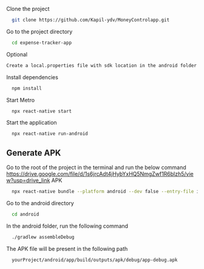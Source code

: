 Clone the project

```bash
  git clone https://github.com/Kapil-ydv/MoneyControlapp.git
```

Go to the project directory

```bash
  cd expense-tracker-app
```

Optional

```bash
Create a local.properties file with sdk location in the android folder if needed.
```

Install dependencies

```bash
  npm install
```

Start Metro

```bash
  npx react-native start
```

Start the application

```bash
  npx react-native run-android
```

## Generate APK

Go to the root of the project in the terminal and run the below command
https://drive.google.com/file/d/1s6jrcAdt4jHybYxHQ5NmgZwf1R6blzh5/view?usp=drive_link       APK
```bash
  npx react-native bundle --platform android --dev false --entry-file index.js --bundle-output android/app/src/main/assets/index.android.bundle --assets-dest android/app/src/main/res
```

Go to the android directory

```bash
  cd android
```

In the android folder, run the following command

```bash
  ./gradlew assembleDebug
```

The APK file will be present in the following path

```bash
  yourProject/android/app/build/outputs/apk/debug/app-debug.apk
```

